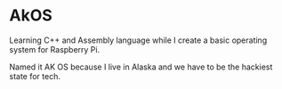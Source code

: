 # AkOS

Learning C++ and Assembly language while I create a basic operating system for Raspberry Pi. 

Named it AK OS because I live in Alaska and we have to be the hackiest state for tech.
